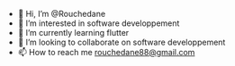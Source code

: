 - 👋 Hi, I’m @Rouchedane
- 👀 I’m interested in software developpement
- 🌱 I’m currently learning flutter
- 💞️ I’m looking to collaborate on software developpement
- 📫 How to reach me rouchedane88@gmail.com

<!---
Rouchedane/Rouchedane is a ✨ special ✨ repository because its `README.md` (this file) appears on your GitHub profile.
You can click the Preview link to take a look at your changes.
--->
